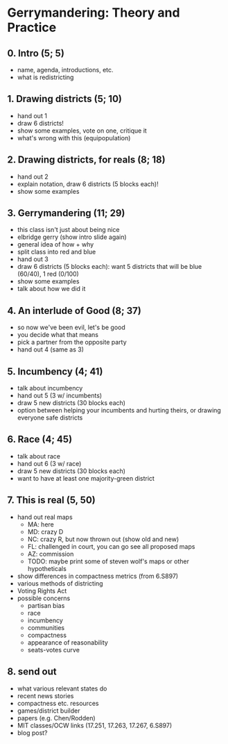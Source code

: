 # Gerrymandering: Theory and Practice

## 0. Intro (5; 5)
  * name, agenda, introductions, etc.
  * what is redistricting

## 1. Drawing districts (5; 10)
  * hand out 1
  * draw 6 districts!
  * show some examples, vote on one, critique it
  * what's wrong with this (equipopulation)

## 2. Drawing districts, for reals (8; 18)
  * hand out 2
  * explain notation, draw 6 districts (5 blocks each)!
  * show some examples

## 3. Gerrymandering (11; 29)
  * this class isn't just about being nice
  * elbridge gerry (show intro slide again)
  * general idea of how + why
  * split class into red and blue
  * hand out 3
  * draw 6 districts (5 blocks each): want 5 districts that will be blue (60/40), 1 red (0/100)
  * show some examples
  * talk about how we did it

## 4. An interlude of Good (8; 37)
  * so now we've been evil, let's be good
  * you decide what that means
  * pick a partner from the opposite party
  * hand out 4 (same as 3)

## 5. Incumbency (4; 41)
  * talk about incumbency
  * hand out 5 (3 w/ incumbents)
  * draw 5 new districts (30 blocks each)
  * option between helping your incumbents and hurting theirs, or drawing
    everyone safe districts

## 6. Race (4; 45)
  * talk about race
  * hand out 6 (3 w/ race)
  * draw 5 new districts (30 blocks each)
  * want to have at least one majority-green district

## 7. This is real (5, 50)
  * hand out real maps
    * MA: here
    * MD: crazy D
    * NC: crazy R, but now thrown out (show old and new)
    * FL: challenged in court, you can go see all proposed maps
    * AZ: commission
    * TODO: maybe print some of steven wolf's maps or other hypotheticals
  * show differences in compactness metrics (from 6.S897)
  * various methods of districting
  * Voting Rights Act
  * possible concerns
    * partisan bias
    * race
    * incumbency
    * communities
    * compactness
    * appearance of reasonability
    * seats-votes curve

## 8. send out
  * what various relevant states do
  * recent news stories
  * compactness etc. resources
  * games/district builder
  * papers (e.g. Chen/Rodden)
  * MIT classes/OCW links (17.251, 17.263, 17.267, 6.S897)
  * blog post?
